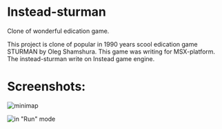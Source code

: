 # Instead-sturman
Clone of wonderful edication game.

This project is clone of popular in 1990 years scool edication game STURMAN by Oleg Shamshura.
This game was writing for MSX-platform. The instead-sturman write on Instead game engine.

# Screenshots:
![minimap](https://raw.githubusercontent.com/luckyuk/instead-sturman/master/screenshot2.png)

![in "Run" mode](https://raw.githubusercontent.com/luckyuk/instead-sturman/master/screenshot1.png)
